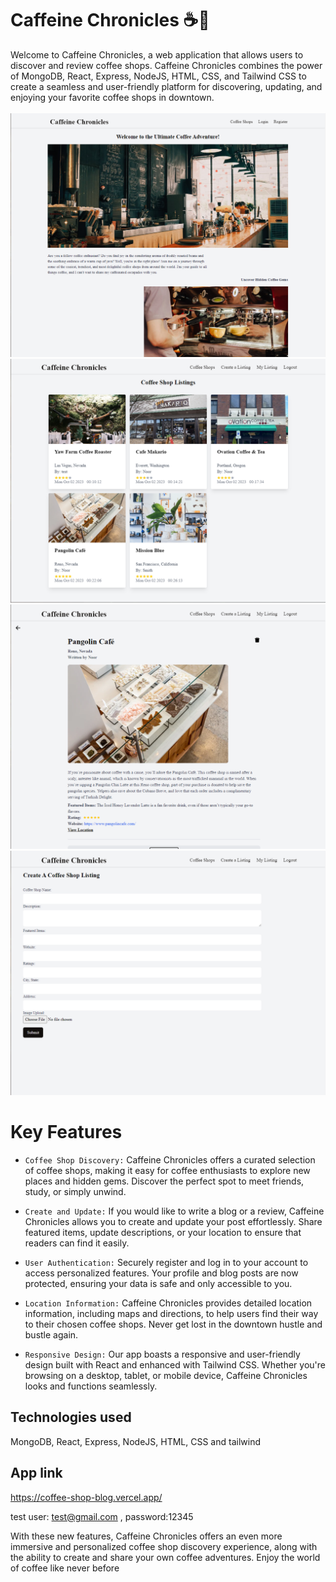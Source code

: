 #  Caffeine Chronicles ☕📝
Welcome to Caffeine Chronicles, a web application that allows users to discover and review coffee shops. Caffeine Chronicles combines the power of MongoDB, React, Express, NodeJS, HTML, CSS, and Tailwind CSS to create a seamless and user-friendly platform for discovering, updating, and enjoying your favorite coffee shops in downtown.
<br/>
<br/>
![main](client/public/cc-main.png)![index](client/public/cc-index.png)![detail](client/public/cc-detail.png)![new](client/public/cc-create.png)


# Key Features

- `Coffee Shop Discovery:` Caffeine Chronicles offers a curated selection of coffee shops, making it easy for coffee enthusiasts to explore new places and hidden gems. Discover the perfect spot to meet friends, study, or simply unwind.

- `Create and Update:` If you would like to write a blog or a review, Caffeine Chronicles allows you to create and update your post effortlessly. Share featured items, update descriptions, or your location to ensure that readers can find it easily.
- `User Authentication:` Securely register and log in to your account to access personalized features. Your profile and blog posts are now protected, ensuring your data is safe and only accessible to you.

- `Location Information:` Caffeine Chronicles provides detailed location information, including maps and directions, to help users find their way to their chosen coffee shops. Never get lost in the downtown hustle and bustle again.

- `Responsive Design:` Our app boasts a responsive and user-friendly design built with React and enhanced with Tailwind CSS. Whether you're browsing on a desktop, tablet, or mobile device, Caffeine Chronicles looks and functions seamlessly.

## Technologies used
MongoDB, React, Express, NodeJS, HTML, CSS and tailwind

## App link  
https://coffee-shop-blog.vercel.app/ 

test user: test@gmail.com 
, password:12345


With these new features, Caffeine Chronicles offers an even more immersive and personalized coffee shop discovery experience, along with the ability to create and share your own coffee adventures. Enjoy the world of coffee like never before


